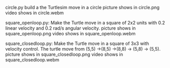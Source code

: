 circle.py build a the Turtlesim move in a circle
picture shows in circle.png
video shows in circle.webm

square_openloop.py: Make the Turtle move in a square of 2x2 units with 0.2 linear velocity and 0.2 rad/s angular velocity.
picture shows in square_openloop.png
video shows in square_openloop.webm

square_closedloop.py: Make the Turtle move in a square of 3x3 with velocity control.
The turtle move from (5,5) ->(8,5) ->(8,8) -> (5,8) -> (5,5).
picture shows in square_closedloop.png
video shows in square_closedloop.webm
